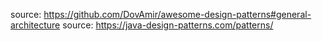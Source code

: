source: https://github.com/DovAmir/awesome-design-patterns#general-architecture
source: https://java-design-patterns.com/patterns/